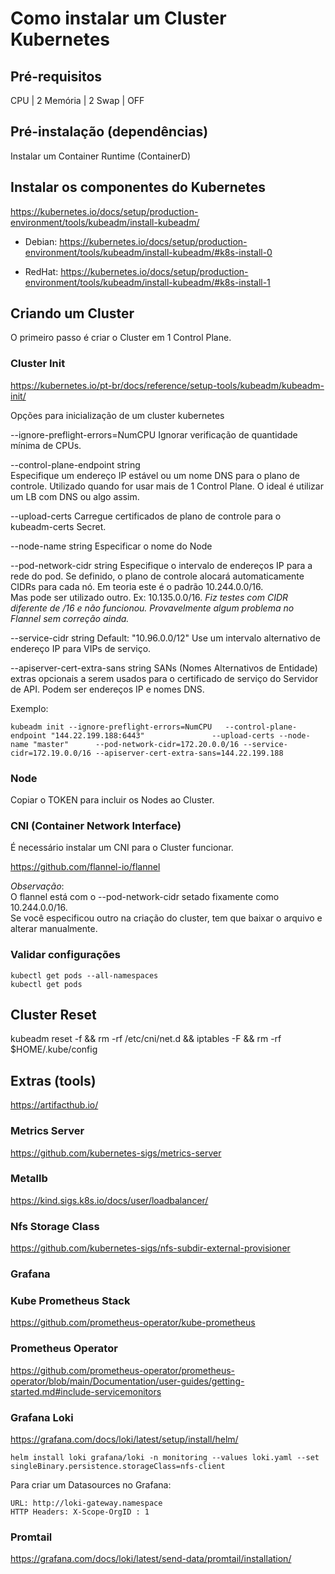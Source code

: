 # Como instalar um Cluster Kubernetes

## Pré-requisitos

CPU     | 2 
Memória | 2
Swap    | OFF

## Pré-instalação (dependências)

Instalar um Container Runtime (ContainerD)

## Instalar os componentes do Kubernetes 

https://kubernetes.io/docs/setup/production-environment/tools/kubeadm/install-kubeadm/

- Debian:
https://kubernetes.io/docs/setup/production-environment/tools/kubeadm/install-kubeadm/#k8s-install-0

- RedHat: 
https://kubernetes.io/docs/setup/production-environment/tools/kubeadm/install-kubeadm/#k8s-install-1

## Criando um Cluster

O primeiro passo é criar o Cluster em 1 Control Plane.

### Cluster Init

https://kubernetes.io/pt-br/docs/reference/setup-tools/kubeadm/kubeadm-init/

Opções para inicialização de um cluster kubernetes

--ignore-preflight-errors=NumCPU
Ignorar verificação de quantidade mínima de CPUs.

--control-plane-endpoint string			
Especifique um endereço IP estável ou um nome DNS para o plano de controle.
Utilizado quando for usar mais de 1 Control Plane.
O ideal é utilizar um LB com DNS ou algo assim.

--upload-certs
Carregue certificados de plano de controle para o kubeadm-certs Secret.

--node-name string
Especificar o nome do Node

--pod-network-cidr string
Especifique o intervalo de endereços IP para a rede do pod. Se definido, o plano de controle alocará automaticamente CIDRs para cada nó.
Em teoria este é o padrão 10.244.0.0/16.\
Mas pode ser utilizado outro. Ex: 10.135.0.0/16.
*Fiz testes com CIDR diferente de /16 e não funcionou. Provavelmente algum problema no Flannel sem correção ainda.*

--service-cidr string    Default: "10.96.0.0/12"
Use um intervalo alternativo de endereço IP para VIPs de serviço.

--apiserver-cert-extra-sans string
SANs (Nomes Alternativos de Entidade) extras opcionais a serem usados para o certificado de serviço do Servidor de API. Podem ser endereços IP e nomes DNS.

Exemplo:
```
kubeadm init --ignore-preflight-errors=NumCPU 	--control-plane-endpoint "144.22.199.188:6443" 				 --upload-certs --node-name "master" 	  --pod-network-cidr=172.20.0.0/16 --service-cidr=172.19.0.0/16 --apiserver-cert-extra-sans=144.22.199.188
```

### Node

Copiar o TOKEN para incluir os Nodes ao Cluster.


### CNI (Container Network Interface)

É necessário instalar um CNI para o Cluster funcionar.

https://github.com/flannel-io/flannel

*Observação*:\
O flannel está com o --pod-network-cidr setado fixamente como 10.244.0.0/16.\
Se você especificou outro na criação do cluster, tem que baixar o arquivo e alterar manualmente.

### Validar configurações

```
kubectl get pods --all-namespaces
kubectl get pods
```

## Cluster Reset

kubeadm reset -f && rm -rf /etc/cni/net.d && iptables -F && rm -rf $HOME/.kube/config


## Extras (tools)

<https://artifacthub.io/>

### Metrics Server
<https://github.com/kubernetes-sigs/metrics-server>

### Metallb
<https://kind.sigs.k8s.io/docs/user/loadbalancer/>

### Nfs Storage Class
<https://github.com/kubernetes-sigs/nfs-subdir-external-provisioner>

### Grafana

### Kube Prometheus Stack
<https://github.com/prometheus-operator/kube-prometheus>

### Prometheus Operator
<https://github.com/prometheus-operator/prometheus-operator/blob/main/Documentation/user-guides/getting-started.md#include-servicemonitors>

### Grafana Loki
<https://grafana.com/docs/loki/latest/setup/install/helm/>

```
helm install loki grafana/loki -n monitoring --values loki.yaml --set singleBinary.persistence.storageClass=nfs-client
```

Para criar um Datasources no Grafana:
```
URL: http://loki-gateway.namespace
HTTP Headers: X-Scope-OrgID : 1
```

### Promtail
<https://grafana.com/docs/loki/latest/send-data/promtail/installation/>


